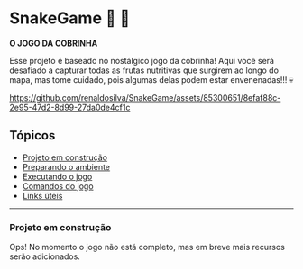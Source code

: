 # SnakeGame :snake: :apple:

**O JOGO DA COBRINHA**

Esse projeto é baseado no nostálgico jogo da cobrinha! Aqui você será desafiado a capturar todas as frutas nutritivas que surgirem ao longo do mapa, mas tome cuidado, pois algumas delas podem estar envenenadas!!! :skull:

https://github.com/renaldosilva/SnakeGame/assets/85300651/8efaf88c-2e95-47d2-8d99-27da0de4cf1c

## Tópicos
  - [Projeto em construção](#projeto-em-construção)
  - [Preparando o ambiente](#preparando-o-ambiente)
  - [Executando o jogo](#executando-o-jogo)
  - [Comandos do jogo](#comandos-do-jogo)
  - [Links úteis](#links-úteis)
  
---

### Projeto em construção
Ops! No momento o jogo não está completo, mas em breve mais recursos serão adicionados.
